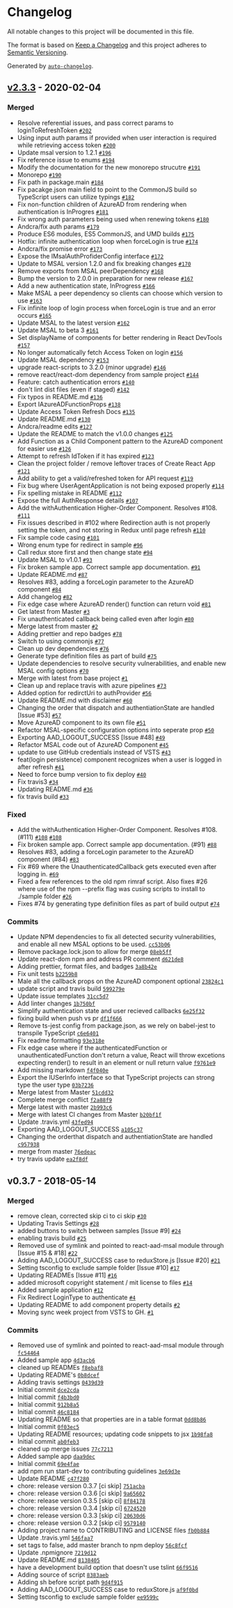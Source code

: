 # Changelog

All notable changes to this project will be documented in this file.

The format is based on [Keep a Changelog](https://keepachangelog.com/en/1.0.0/)
and this project adheres to [Semantic Versioning](https://semver.org/spec/v2.0.0.html).

Generated by [`auto-changelog`](https://github.com/CookPete/auto-changelog).

## [v2.3.3](https://github.com/syncweek-react-aad/react-aad/compare/v0.3.7...v2.3.3) - 2020-02-04

### Merged

- Resolve referential issues, and pass correct params to loginToRefreshToken [`#202`](https://github.com/syncweek-react-aad/react-aad/pull/202)
- Using input auth params if provided when user interaction is required while retrieving access token [`#200`](https://github.com/syncweek-react-aad/react-aad/pull/200)
- Update msal version to 1.2.1 [`#196`](https://github.com/syncweek-react-aad/react-aad/pull/196)
- Fix reference issue to enums [`#194`](https://github.com/syncweek-react-aad/react-aad/pull/194)
- Modify the documentation for the new monorepo strucutre [`#191`](https://github.com/syncweek-react-aad/react-aad/pull/191)
- Monorepo [`#190`](https://github.com/syncweek-react-aad/react-aad/pull/190)
- Fix path in package.main [`#184`](https://github.com/syncweek-react-aad/react-aad/pull/184)
- Fix pacakge.json main field to point to the CommonJS build so TypeScript users can utilize typings [`#182`](https://github.com/syncweek-react-aad/react-aad/pull/182)
- Fix non-function children of AzureAD from rendering when authentication is InProgres [`#181`](https://github.com/syncweek-react-aad/react-aad/pull/181)
- Fix wrong auth parameters being used when renewing tokens [`#180`](https://github.com/syncweek-react-aad/react-aad/pull/180)
- Andcra/fix auth params [`#179`](https://github.com/syncweek-react-aad/react-aad/pull/179)
- Produce ES6 modules, ES5 CommonJS, and UMD builds [`#175`](https://github.com/syncweek-react-aad/react-aad/pull/175)
- Hotfix: infinite authentication loop when forceLogin is true [`#174`](https://github.com/syncweek-react-aad/react-aad/pull/174)
- Andcra/fix promise error [`#173`](https://github.com/syncweek-react-aad/react-aad/pull/173)
- Expose the IMsalAuthProfiderConfig interface [`#172`](https://github.com/syncweek-react-aad/react-aad/pull/172)
- Update to MSAL version 1.2.0 and fix breaking changes [`#170`](https://github.com/syncweek-react-aad/react-aad/pull/170)
- Remove exports from MSAL peerDependency [`#168`](https://github.com/syncweek-react-aad/react-aad/pull/168)
- Bump the version to 2.0.0 in preparation for new release [`#167`](https://github.com/syncweek-react-aad/react-aad/pull/167)
- Add a new authentication state, InProgress [`#166`](https://github.com/syncweek-react-aad/react-aad/pull/166)
- Make MSAL a peer dependency so clients can choose which version to use [`#163`](https://github.com/syncweek-react-aad/react-aad/pull/163)
- Fix infinite loop of login process when forceLogin is true and an error occurs [`#165`](https://github.com/syncweek-react-aad/react-aad/pull/165)
- Update MSAL to the latest version [`#162`](https://github.com/syncweek-react-aad/react-aad/pull/162)
- Update MSAL to beta 3 [`#161`](https://github.com/syncweek-react-aad/react-aad/pull/161)
- Set displayName of components for better rendering in React DevTools [`#157`](https://github.com/syncweek-react-aad/react-aad/pull/157)
- No longer automatically fetch Access Token on login [`#156`](https://github.com/syncweek-react-aad/react-aad/pull/156)
- Update MSAL dependency [`#153`](https://github.com/syncweek-react-aad/react-aad/pull/153)
- upgrade react-scripts to 3.2.0 (minor upgrade) [`#146`](https://github.com/syncweek-react-aad/react-aad/pull/146)
- remove react/react-dom dependency from sample project [`#144`](https://github.com/syncweek-react-aad/react-aad/pull/144)
- Feature: catch authentication errors [`#140`](https://github.com/syncweek-react-aad/react-aad/pull/140)
- don't lint dist files (even if staged) [`#142`](https://github.com/syncweek-react-aad/react-aad/pull/142)
- Fix typos in README.md [`#136`](https://github.com/syncweek-react-aad/react-aad/pull/136)
- Export IAzureADFunctionProps [`#138`](https://github.com/syncweek-react-aad/react-aad/pull/138)
- Update Access Token Refresh Docs [`#135`](https://github.com/syncweek-react-aad/react-aad/pull/135)
- Update README.md [`#130`](https://github.com/syncweek-react-aad/react-aad/pull/130)
- Andcra/readme edits [`#127`](https://github.com/syncweek-react-aad/react-aad/pull/127)
- Update the README to match the v1.0.0 changes [`#125`](https://github.com/syncweek-react-aad/react-aad/pull/125)
- Add Function as a Child Component pattern to the AzureAD component for easier use [`#126`](https://github.com/syncweek-react-aad/react-aad/pull/126)
- Attempt to refresh IdToken if it has expired [`#123`](https://github.com/syncweek-react-aad/react-aad/pull/123)
- Clean the project folder / remove leftover traces of Create React App [`#121`](https://github.com/syncweek-react-aad/react-aad/pull/121)
- Add ability to get a valid/refreshed token for API request [`#119`](https://github.com/syncweek-react-aad/react-aad/pull/119)
- Fix bug where UserAgentApplication is not being exposed properly [`#114`](https://github.com/syncweek-react-aad/react-aad/pull/114)
- Fix spelling mistake in README [`#112`](https://github.com/syncweek-react-aad/react-aad/pull/112)
- Expose the full AuthResponse details [`#107`](https://github.com/syncweek-react-aad/react-aad/pull/107)
- Add the withAuthentication Higher-Order Component. Resolves #108. [`#111`](https://github.com/syncweek-react-aad/react-aad/pull/111)
- Fix issues described in #102 where Redirection auth is not properly setting the token, and not storing in Redux until page refresh [`#110`](https://github.com/syncweek-react-aad/react-aad/pull/110)
- Fix sample code casing [`#101`](https://github.com/syncweek-react-aad/react-aad/pull/101)
- Wrong enum type for redirect in sample [`#96`](https://github.com/syncweek-react-aad/react-aad/pull/96)
- Call redux store first and then change state [`#94`](https://github.com/syncweek-react-aad/react-aad/pull/94)
- Update MSAL to v1.0.1 [`#93`](https://github.com/syncweek-react-aad/react-aad/pull/93)
- Fix broken sample app. Correct sample app documentation. [`#91`](https://github.com/syncweek-react-aad/react-aad/pull/91)
- Update README.md [`#87`](https://github.com/syncweek-react-aad/react-aad/pull/87)
- Resolves #83, adding a forceLogin parameter to the AzureAD component [`#84`](https://github.com/syncweek-react-aad/react-aad/pull/84)
- Add changelog [`#82`](https://github.com/syncweek-react-aad/react-aad/pull/82)
- Fix edge case where AzureAD render() function can return void [`#81`](https://github.com/syncweek-react-aad/react-aad/pull/81)
- Get latest from Master [`#3`](https://github.com/syncweek-react-aad/react-aad/pull/3)
- Fix unauthenticated callback being called even after login [`#80`](https://github.com/syncweek-react-aad/react-aad/pull/80)
- Merge latest from master [`#2`](https://github.com/syncweek-react-aad/react-aad/pull/2)
- Adding prettier and repo badges [`#78`](https://github.com/syncweek-react-aad/react-aad/pull/78)
- Switch to using commonjs [`#77`](https://github.com/syncweek-react-aad/react-aad/pull/77)
- Clean up dev dependencies [`#76`](https://github.com/syncweek-react-aad/react-aad/pull/76)
- Generate type definition files as part of build [`#75`](https://github.com/syncweek-react-aad/react-aad/pull/75)
- Update dependencies to resolve security vulnerabilities, and enable new MSAL config options [`#70`](https://github.com/syncweek-react-aad/react-aad/pull/70)
- Merge with latest from base project [`#1`](https://github.com/syncweek-react-aad/react-aad/pull/1)
- Clean up and replace travis with azure pipelines [`#73`](https://github.com/syncweek-react-aad/react-aad/pull/73)
- Added option for redirctUri to authProvider [`#56`](https://github.com/syncweek-react-aad/react-aad/pull/56)
- Update README.md with disclaimer [`#60`](https://github.com/syncweek-react-aad/react-aad/pull/60)
- Changing the order that dispatch and authentiationState are handled [Issue #53] [`#57`](https://github.com/syncweek-react-aad/react-aad/pull/57)
- Move AzureAD component to its own file [`#51`](https://github.com/syncweek-react-aad/react-aad/pull/51)
- Refactor MSAL-specific configuration options into seperate prop [`#50`](https://github.com/syncweek-react-aad/react-aad/pull/50)
- Exporting AAD_LOGOUT_SUCCESS [Issue #48] [`#49`](https://github.com/syncweek-react-aad/react-aad/pull/49)
- Refactor MSAL code out of AzureAD Component [`#45`](https://github.com/syncweek-react-aad/react-aad/pull/45)
- update to use GitHub credentials instead of VSTS [`#43`](https://github.com/syncweek-react-aad/react-aad/pull/43)
- feat(login persistence) component recognizes when a user is logged in after refresh [`#41`](https://github.com/syncweek-react-aad/react-aad/pull/41)
- Need to force bump version to fix deploy [`#40`](https://github.com/syncweek-react-aad/react-aad/pull/40)
- Fix travis3 [`#34`](https://github.com/syncweek-react-aad/react-aad/pull/34)
- Updating README.md [`#36`](https://github.com/syncweek-react-aad/react-aad/pull/36)
- fix travis build [`#33`](https://github.com/syncweek-react-aad/react-aad/pull/33)

### Fixed

- Add the withAuthentication Higher-Order Component. Resolves #108. (#111) [`#108`](https://github.com/syncweek-react-aad/react-aad/issues/108) [`#108`](https://github.com/syncweek-react-aad/react-aad/issues/108)
- Fix broken sample app. Correct sample app documentation. (#91) [`#88`](https://github.com/syncweek-react-aad/react-aad/issues/88)
- Resolves #83, adding a forceLogin parameter to the AzureAD component (#84) [`#83`](https://github.com/syncweek-react-aad/react-aad/issues/83)
- Fix #69 where the UnauthenticatedCallback gets executed even after logging in. [`#69`](https://github.com/syncweek-react-aad/react-aad/issues/69)
- Fixed a few references to the old npm rimraf script. Also fixes #26 where use of the npm --prefix flag was cusing scripts to install to ./sample folder [`#26`](https://github.com/syncweek-react-aad/react-aad/issues/26)
- Fixes #74 by generating type definition files as part of build output [`#74`](https://github.com/syncweek-react-aad/react-aad/issues/74)

### Commits

- Update NPM dependencies to fix all detected security vulnerabilities, and enable all new MSAL options to be used. [`cc53b06`](https://github.com/syncweek-react-aad/react-aad/commit/cc53b06513e92601545cea80636ef9cf364914f0)
- Remove package.lock.json to allow for merge [`08eb5ff`](https://github.com/syncweek-react-aad/react-aad/commit/08eb5ffd5a3ca753ba688c87bb4ca3d3373352d5)
- Update react-dom npm and address PR comment [`d621de8`](https://github.com/syncweek-react-aad/react-aad/commit/d621de879402fe1d7cde5b4f66f2d073200b2f16)
- Adding prettier, format files,  and badges [`3a8b42e`](https://github.com/syncweek-react-aad/react-aad/commit/3a8b42eda16f142c9dd55cf0ad21ab7f4d7dac55)
- Fix unit tests [`b2259b8`](https://github.com/syncweek-react-aad/react-aad/commit/b2259b828eb8415887548b0467d7d38230e4a9d5)
- Male all the callback props on the AzureAD component optional [`23824c1`](https://github.com/syncweek-react-aad/react-aad/commit/23824c1476a296d64863b06ca2b777e380a71fd4)
- update script and travis build [`599279e`](https://github.com/syncweek-react-aad/react-aad/commit/599279ea64eb73b9bf4162bb78d2dcb653098853)
- Update issue templates [`31cc5d7`](https://github.com/syncweek-react-aad/react-aad/commit/31cc5d75e6dafe40ee12576947be1e6190124cc6)
- Add linter changes [`1b750bf`](https://github.com/syncweek-react-aad/react-aad/commit/1b750bf7c19c4f5a4d8540f7292da8167f88430f)
- Simplify authentication state and user recieved callbacks [`6e25f32`](https://github.com/syncweek-react-aad/react-aad/commit/6e25f32646db65312ac435d488494a607354a5f6)
- fixing build when push vs pr [`df1f666`](https://github.com/syncweek-react-aad/react-aad/commit/df1f6664eb810601f1597243143692d54e65e591)
- Remove ts-jest config from package.json, as we rely on babel-jest to transpile TypeScript [`c6e6401`](https://github.com/syncweek-react-aad/react-aad/commit/c6e64014b005338ecb159d5c0332eae1baa899b2)
- Fix readme formatting [`93e318e`](https://github.com/syncweek-react-aad/react-aad/commit/93e318e9ef9ae40c3eb5381ea63e3b68b46a9ca5)
- FIx edge case where if the authenticatedFunction or unauthenticatedFunction don't return a value, React will throw excetions expecting render() to result in an element or null return value [`f9761e9`](https://github.com/syncweek-react-aad/react-aad/commit/f9761e9ef053c8f9085662a28987e1b7f3874a12)
- Add missing markdown [`f4f040e`](https://github.com/syncweek-react-aad/react-aad/commit/f4f040ec5f5e240db12063b7e883e982f1d46c00)
- Export the IUSerInfo interface so that TypeScript projects can strong type the user type [`03b7236`](https://github.com/syncweek-react-aad/react-aad/commit/03b72368da20c1c41133603856a3e005baa1a084)
- Merge latest from Master [`51cdd32`](https://github.com/syncweek-react-aad/react-aad/commit/51cdd3215686a7a57f2f408c17652c13128c3ea4)
- Complete merge conflict [`f2a88f9`](https://github.com/syncweek-react-aad/react-aad/commit/f2a88f9020740f1a836e22fdde9ce44481f8b633)
- Merge latest with master [`2b993c6`](https://github.com/syncweek-react-aad/react-aad/commit/2b993c611566550d02d21a25d80bb389d537d2d7)
- Merge with latest CI changes from Master [`b20bf1f`](https://github.com/syncweek-react-aad/react-aad/commit/b20bf1fb755f4f04f7bc54fcf015562de79d96d1)
- Update .travis.yml [`43fed94`](https://github.com/syncweek-react-aad/react-aad/commit/43fed94b251efd41b9ce8d3bb2f2761b63ece1ee)
- Exporting AAD_LOGOUT_SUCCESS [`a105c37`](https://github.com/syncweek-react-aad/react-aad/commit/a105c372921e56e9c8128b0851c1479c47931184)
- Changing the orderthat dispatch and authentiationState are handled [`c957938`](https://github.com/syncweek-react-aad/react-aad/commit/c9579384967f6ecde9eed0f96adfd2d0b791ffe7)
- merge from master [`76edeac`](https://github.com/syncweek-react-aad/react-aad/commit/76edeac6ac9d5677518a2e2d7e8c542cb658b53b)
- try travis update [`ea2f8df`](https://github.com/syncweek-react-aad/react-aad/commit/ea2f8df2bb1539ec2a3a2099f482460be95d6ff5)

## v0.3.7 - 2018-05-14

### Merged

- remove clean, corrected skip ci to ci skip [`#30`](https://github.com/syncweek-react-aad/react-aad/pull/30)
- Updating Travis Settings [`#28`](https://github.com/syncweek-react-aad/react-aad/pull/28)
- added buttons to switch between samples [Issue #9] [`#24`](https://github.com/syncweek-react-aad/react-aad/pull/24)
- enabling travis build [`#25`](https://github.com/syncweek-react-aad/react-aad/pull/25)
- Removed use of symlink and pointed to react-aad-msal module through [Issue #15 & #18] [`#22`](https://github.com/syncweek-react-aad/react-aad/pull/22)
- Adding AAD_LOGOUT_SUCCESS case to reduxStore.js [Issue #20] [`#21`](https://github.com/syncweek-react-aad/react-aad/pull/21)
- Setting tsconfig to exclude sample folder [Issue #10] [`#17`](https://github.com/syncweek-react-aad/react-aad/pull/17)
- Updating READMEs [Issue #11] [`#16`](https://github.com/syncweek-react-aad/react-aad/pull/16)
- added microsoft copyright statement / mit license to files [`#14`](https://github.com/syncweek-react-aad/react-aad/pull/14)
- Added sample application  [`#12`](https://github.com/syncweek-react-aad/react-aad/pull/12)
- Fix Redirect LoginType to authenticate [`#4`](https://github.com/syncweek-react-aad/react-aad/pull/4)
- Updating README to add component property details [`#2`](https://github.com/syncweek-react-aad/react-aad/pull/2)
- Moving sync week project from VSTS to GH. [`#1`](https://github.com/syncweek-react-aad/react-aad/pull/1)

### Commits

- Removed use of symlink and pointed to react-aad-msal module through [`fc54464`](https://github.com/syncweek-react-aad/react-aad/commit/fc544641d238f3511596ae5dc637ea070878bc39)
- Added sample app [`4d3acb6`](https://github.com/syncweek-react-aad/react-aad/commit/4d3acb6ab845b2f440a3ec68d34699c732d09861)
- cleaned up READMEs [`f8ebaf8`](https://github.com/syncweek-react-aad/react-aad/commit/f8ebaf804f1291fb8110f80649892f6b2c775c24)
- Updating README's [`0b8dcef`](https://github.com/syncweek-react-aad/react-aad/commit/0b8dcef1f0f19c029f1ca0a87a14b3d8e8bba1f2)
- Adding travis settings [`0439d39`](https://github.com/syncweek-react-aad/react-aad/commit/0439d399d54c8bba24c9d7f69f28695242cda2ae)
- Initial commit [`dce2cda`](https://github.com/syncweek-react-aad/react-aad/commit/dce2cdaea7ebcd6cafc782a8801568015f54292c)
- Initial commit [`f4b3bd0`](https://github.com/syncweek-react-aad/react-aad/commit/f4b3bd022b0db0700c69cfb5255bf48baa3249d0)
- Initial commit [`912b8a5`](https://github.com/syncweek-react-aad/react-aad/commit/912b8a5e0ae53599c70082c38a9e134c6ea22443)
- Initial commit [`46c8184`](https://github.com/syncweek-react-aad/react-aad/commit/46c8184149f3b6732ee9cc4f79030d4dcd66845b)
- Updating README so that properties are in a table format [`0dd8b86`](https://github.com/syncweek-react-aad/react-aad/commit/0dd8b8610a715244fd91bf99b09f75819fc17906)
- Initial commit [`0f03ec5`](https://github.com/syncweek-react-aad/react-aad/commit/0f03ec53061413431333a26808a95b1f2daf8417)
- Updating README resources; updating code snippets to jsx [`1b98fa8`](https://github.com/syncweek-react-aad/react-aad/commit/1b98fa85135e18bb8cd4773040093527f8889aa3)
- Initial commit [`ab0feb3`](https://github.com/syncweek-react-aad/react-aad/commit/ab0feb3200cb6f5e743c56406ae51689efc73368)
- cleaned up merge issues [`77c7213`](https://github.com/syncweek-react-aad/react-aad/commit/77c721338905fc4b3b18844b71d257a1ab3955df)
- Added sample app [`daa9dec`](https://github.com/syncweek-react-aad/react-aad/commit/daa9decfd3558d8c7dda45f118a3587d0396496d)
- Initial commit [`69e4fae`](https://github.com/syncweek-react-aad/react-aad/commit/69e4fae425b3599dd4bf3146b0654aa3bf867f53)
- add npm run start-dev to contributing guidelines [`3e69d3e`](https://github.com/syncweek-react-aad/react-aad/commit/3e69d3e18d0a6d4ef9ff12350b1cc23b3fc3e0c3)
- Update README [`c47f280`](https://github.com/syncweek-react-aad/react-aad/commit/c47f28052fb1ce9293691b865520d199c734cd76)
- chore: release version 0.3.7 [ci skip] [`751acba`](https://github.com/syncweek-react-aad/react-aad/commit/751acba0f48eb8529efcfca7c6b88c2c098f535c)
- chore: release version 0.3.6 [ci skip] [`9a65602`](https://github.com/syncweek-react-aad/react-aad/commit/9a65602c826f815f67315c8e52c7174a87b0928b)
- chore: release version 0.3.5 [skip ci] [`8f84178`](https://github.com/syncweek-react-aad/react-aad/commit/8f84178008bb1d7793b292e0997998b002e4a20f)
- chore: release version 0.3.4 [skip ci] [`6724520`](https://github.com/syncweek-react-aad/react-aad/commit/6724520d8a33d08867670a8e376ff7337e8a5d31)
- chore: release version 0.3.3 [skip ci] [`20630d6`](https://github.com/syncweek-react-aad/react-aad/commit/20630d634a50b02e40d342fc6b76caf89fac1f5d)
- chore: release version 0.3.2 [skip ci] [`9579140`](https://github.com/syncweek-react-aad/react-aad/commit/957914067c2d495dff40f8b713014d958fc0fca5)
- Adding project name to CONTRIBUTING and LICENSE files [`fb0b884`](https://github.com/syncweek-react-aad/react-aad/commit/fb0b88405d9120fdd8fbfcf66efc630e04002fec)
- Update .travis.yml [`546faa7`](https://github.com/syncweek-react-aad/react-aad/commit/546faa7f3ed7d0f69bbd7c5b228feb598a04e98f)
- set tags to false, add master branch to npm deploy [`56c8fcf`](https://github.com/syncweek-react-aad/react-aad/commit/56c8fcfa294a3782c54665e2d3db104f20d379c8)
- Update .npmignore [`7219d12`](https://github.com/syncweek-react-aad/react-aad/commit/7219d1251c672a7de017bd05295dc57e59c194b9)
- Update README.md [`8138405`](https://github.com/syncweek-react-aad/react-aad/commit/81384050766a6379150dbc7adc6f5da35b05ecdd)
- have a development build option that doesn't use tslint [`66f9516`](https://github.com/syncweek-react-aad/react-aad/commit/66f9516bdc817cd75a7e90a52795f90f3e284453)
- Adding source of script [`8383aeb`](https://github.com/syncweek-react-aad/react-aad/commit/8383aeb5164cf85ce325236105f237844f4799a5)
- Adding sh before script path [`9d4f915`](https://github.com/syncweek-react-aad/react-aad/commit/9d4f915aa95b48125e25ed7dcca1a554f7e8b410)
- Adding AAD_LOGOUT_SUCCESS case to reduxStore.js [`af9f0bd`](https://github.com/syncweek-react-aad/react-aad/commit/af9f0bd1a889d37dd071f5dacf42e75d84bac282)
- Setting tsconfig to exclude sample folder [`ee9599c`](https://github.com/syncweek-react-aad/react-aad/commit/ee9599c497c506d15a1868b87a197bae6fbad0d3)
